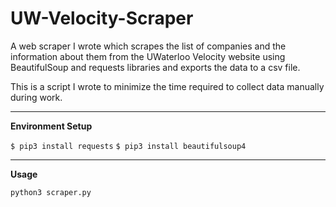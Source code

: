 # UW-Velocity-Scraper

A web scraper I wrote which scrapes the list of companies and the information about them from the UWaterloo Velocity website using BeautifulSoup and requests libraries and exports the data to a csv file.

This is a script I wrote to minimize the time required to collect data manually during work.

---

**Environment Setup**

`$ pip3 install requests`
`$ pip3 install beautifulsoup4`

---

**Usage**

`python3 scraper.py`

